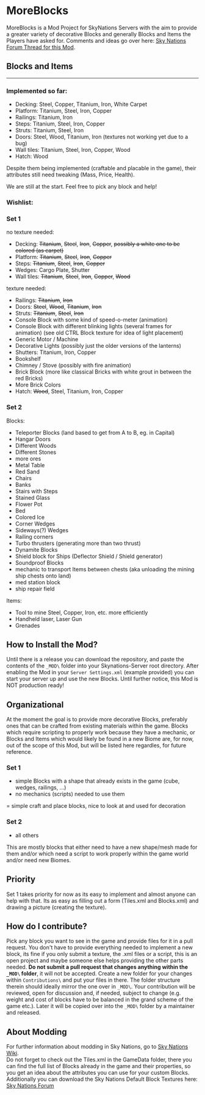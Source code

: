 # MoreBlocks
MoreBlocks is a Mod Project for SkyNations Servers with the aim to provide a greater variety of decorative Blocks and generally Blocks and Items the Players have asked for. Comments and ideas go over here: [Sky Nations Forum Thread for this Mod](http://skynations.net/community/viewtopic.php?f=11&t=1009 "Sky Nations Forum Thread for this Mod").

## Blocks and Items
---

### Implemented so far:
- Decking: Steel, Copper, Titanium, Iron, White Carpet
- Platform: Titanium, Steel, Iron, Copper
- Railings: Titanium, Iron
- Steps: Titanium, Steel, Iron, Copper
- Struts: Titanium, Steel, Iron
- Doors: Steel, Wood, Titanium, Iron (textures not working yet due to a bug)
- Wall tiles: Titanium, Steel, Iron, Copper, Wood
- Hatch: Wood

Despite them being implemented (craftable and placable in the game), their attributes still need tweaking (Mass, Price, Health).  

We are still at the start. Feel free to pick any block and help!

### Wishlist:
### Set 1
no texture needed:
- Decking: ~~Titanium~~, ~~Steel~~, ~~Iron~~, ~~Copper~~, ~~possibly a white one to be colored (as carpet)~~
- Platform: ~~Titanium~~, ~~Steel~~, ~~Iron~~, ~~Copper~~
- Steps: ~~Titanium~~, ~~Steel~~, ~~Iron~~, ~~Copper~~
- Wedges: Cargo Plate, Shutter
- Wall tiles: ~~Titanium~~, ~~Steel~~, ~~Iron~~, ~~Copper~~, ~~Wood~~

texture needed:
- Railings: ~~Titanium~~, ~~Iron~~
- Doors: ~~Steel~~, ~~Wood~~, ~~Titanium~~, ~~Iron~~
- Struts: ~~Titanium~~, ~~Steel~~, ~~Iron~~
- Console Block with some kind of speed-o-meter (animation)
- Console Block with different blinking lights (several frames for animation) (see old CTRL Block texture for idea of light placement)
- Generic Motor / Machine
- Decorative Lights (possibly just the older versions of the lanterns)
- Shutters: Titanium, Iron, Copper
- Bookshelf
- Chimney / Stove (possibly with fire animation)
- Brick Block (more like classical Bricks with white grout in between the red Bricks)
- More Brick Colors
- Hatch: ~~Wood~~, Steel, Titanium, Iron, Copper

### Set 2
Blocks:
- Teleporter Blocks (land based to get from A to B, eg. in Capital)
- Hangar Doors
- Different Woods
- Different Stones
- more ores
- Metal Table
- Red Sand
- Chairs
- Banks
- Stairs with Steps
- Stained Glass
- Flower Pot
- Bed
- Colored Ice
- Corner Wedges
- Sideways(?) Wedges
- Railing corners
- Turbo thrusters (generating more than two thrust)
- Dynamite Blocks
- Shield block for Ships (Deflector Shield / Shield generator)
- Soundproof Blocks
- mechanic to transport Items between chests (aka unloading the mining ship chests onto land)
- med station block
- ship repair field

Items:
- Tool to mine Steel, Copper, Iron, etc. more efficiently
- Handheld laser, Laser Gun
- Grenades

## How to Install the Mod?

Until there is a release you can download the repository, and paste the contents of the `_MOD\` folder into your Skynations-Server root directory. After enabling the Mod in your `Server Settings.xml` (example provided) you can start your server up and use the new Blocks. Until further notice, this Mod is NOT production ready!

## Organizational

At the moment the goal is to provide more decorative Blocks, preferably ones that can be crafted from existing materials within the game. Blocks which require scripting to properly work because they have a mechanic, or Blocks and Items which would likely be found in a new Biome are, for now, out of the scope of this Mod, but will be listed here regardles, for future reference. 

### Set 1
- simple Blocks with a shape that already exists in the game (cube, wedges, railings, ...)
- no mechanics (scripts) needed to use them

= simple craft and place blocks, nice to look at and used for decoration
### Set 2
- all others

This are mostly blocks that either need to have a new shape/mesh made for them and/or which need a script to work properly within the game world and/or need new Biomes.

## Priority
Set 1 takes priority for now as its easy to implement and almost anyone can help with that. Its as easy as filling out a form (Tiles.xml and Blocks.xml) and drawing a picture (creating the texture).

## How do I contribute?
Pick any block you want to see in the game and provide files for it in a pull request. You don't have to provide everything needed to implement a new block, its fine if you only submit a texture, the .xml files or a script, this is an open project and maybe someone else helps providing the other parts needed.
**Do not submit a pull request that changes anything within the `_MOD\` folder**, it will not be accepted. Create a new folder for your changes within `Contributions\` and put your files in there. The folder structure therein should ideally mirror the one over in `_MOD\`. Your contribution will be reviewed, open for discussion and, if needed, subject to change (e.g. weight and cost of blocks have to be balanced in the grand scheme of the game etc.). Later it will be copied over into the `_MOD\` folder by a maintainer and released. 

## About Modding
For further information about modding in Sky Nations, go to [Sky Nations Wiki](http://wiki.skynations.net/doku.php?id=modding "Sky Nations Wiki - Modding").  
Do not forget to check out the Tiles.xml in the GameData folder, there you can find the full list of Blocks already in the game and their properties, so you get an idea about the attributes you can use for your custom Blocks.
Additionally you can download the Sky Nations Default Block Textures here: [Sky Nations Forum](http://skynations.net/community/viewtopic.php?f=11&t=879 "Sky Nations Forum - Sky Nations Default Textures - For making new texture packs")